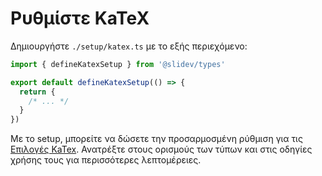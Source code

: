 # Ρυθμίστε KaTeX

<Environment type="node" />

Δημιουργήστε `./setup/katex.ts` με το εξής περιεχόμενο:

```ts
import { defineKatexSetup } from '@slidev/types'

export default defineKatexSetup(() => {
  return {
    /* ... */
  }
})
```

Με το setup, μπορείτε να δώσετε την προσαρμοσμένη ρύθμιση για τις [Επιλογές KaTex](https://katex.org/docs/options.html). Ανατρέξτε στους ορισμούς των τύπων και στις οδηγίες χρήσης τους για περισσότερες λεπτομέρειες.
